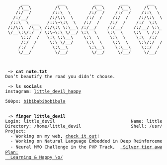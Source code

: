 <pre>
      ___           ___           ___       ___       ___     
     /\__\         /\  \         /\__\     /\__\     /\  \    
    /:/  /        /::\  \       /:/  /    /:/  /    /::\  \   
   /:/__/        /:/\:\  \     /:/  /    /:/  /    /:/\:\  \  
  /::\  \ ___   /::\~\:\  \   /:/  /    /:/  /    /:/  \:\  \ 
 /:/\:\  /\__\ /:/\:\ \:\__\ /:/__/    /:/__/    /:/__/ \:\__\
 \/__\:\/:/  / \:\~\:\ \/__/ \:\  \    \:\  \    \:\  \ /:/  /
      \::/  /   \:\ \:\__\    \:\  \    \:\  \    \:\  /:/  / 
      /:/  /     \:\ \/__/     \:\  \    \:\  \    \:\/:/  /  
     /:/  /       \:\__\        \:\__\    \:\__\    \::/  /   
     \/__/         \/__/         \/__/     \/__/     \/__/    


</pre>


<pre>
 ~> <strong>cat note.txt</strong>
Don’t beautify the road you didn’t choose.
 
 ~> <strong>ls socials</strong>
instagram: <a href="https://www.instagram.com/little_devil_happy ">little_devil_happy</a>

500px: <a href="https://500px.com.cn/bibibabibobibula">bibibabibobibula</a>


 ~> <strong>finger little_devil</strong>
Login: little_devil                             Name: little_devil
Directory: /home/little_devil                   Shell: /usr/bin/fish
Project:
  - Working on my web, <a href="https://littledevilbig.github.io/">check it out</a>!
  - Working on Natural Language Embedded in Deep Reinforcement Learning.
  - Neural MMO Challenge in the PVP Track,  <a href="https://github.com/LittleDevilBig/nmmo"> Silver tier award！
Plan:
  Learning & Happy \o/
</pre>



